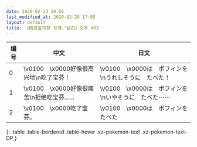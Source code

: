 ```yaml
---
date: 2020-02-23 20:56
last_modified_at: 2020-02-28 17:05
layout: default
title: 《精灵宝可梦 珍珠／钻石》文本 403
---
```

| 编号 | 中文 | 日文 |
| ---- | ---- | ---- |
| 0 | \v0100　\x0000好像很高兴地\n吃了宝芬！ | \v0100　\x0000は　ポフィンを\nうれしそうに　たべた！ |
| 1 | \v0100　\x0000好像很痛苦\n拒绝吃宝芬…… | \v0100　\x0000は　ポフィンを\nいやそうに　たべた⋯⋯ |
| 2 | \v0100　\x0000吃了宝芬。 | \v0100　\x0000は　ポフィンを　たべた |
{: .table .table-bordered .table-hover .xz-pokemon-text .xz-pokemon-text-DP }